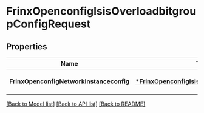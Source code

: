 # FrinxOpenconfigIsisOverloadbitgroupConfigRequest

## Properties
Name | Type | Description | Notes
------------ | ------------- | ------------- | -------------
**FrinxOpenconfigNetworkInstanceconfig** | [***FrinxOpenconfigIsisOverloadbitgroupConfig**](frinx.openconfig.isis.overloadbitgroup.Config.md) |  | [optional] [default to null]

[[Back to Model list]](../README.md#documentation-for-models) [[Back to API list]](../README.md#documentation-for-api-endpoints) [[Back to README]](../README.md)


